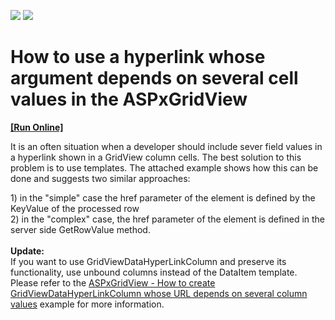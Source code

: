 <!-- default badges list -->
[![](https://img.shields.io/badge/Open_in_DevExpress_Support_Center-FF7200?style=flat-square&logo=DevExpress&logoColor=white)](https://supportcenter.devexpress.com/ticket/details/E993)
[![](https://img.shields.io/badge/📖_How_to_use_DevExpress_Examples-e9f6fc?style=flat-square)](https://docs.devexpress.com/GeneralInformation/403183)
<!-- default badges end -->
# How to use a hyperlink whose argument depends on several cell values in the ASPxGridView
<!-- run online -->
**[[Run Online]](https://codecentral.devexpress.com/128543418/)**
<!-- run online end -->


<p>It is an often situation when a developer should include sever field values in a hyperlink shown in a GridView column cells. The best solution to this problem is to use templates. The attached example shows how this can be done and suggests two similar approaches:</p>
<p>1) in the "simple" case the href parameter of the <a> element is defined by the KeyValue of the processed row<br> 2) in the "complex" case, the href parameter of the <a> element is defined in the server side GetRowValue method.<br><br><strong>Update:</strong><br>If you want to use GridViewDataHyperLinkColumn and preserve its functionality, use unbound columns instead of the DataItem template. Please refer to the <a href="https://www.devexpress.com/Support/Center/p/T517626">ASPxGridView - How to create GridViewDataHyperLinkColumn whose URL depends on several column values</a> example for more information. </p>

<br/>


